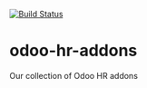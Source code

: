 [![Build Status](https://travis-ci.org/camptocamp/odoo-hr-addons.svg?branch=10.0)](https://travis-ci.org/camptocamp/odoo-hr-addons)


# odoo-hr-addons

Our collection of Odoo HR addons

